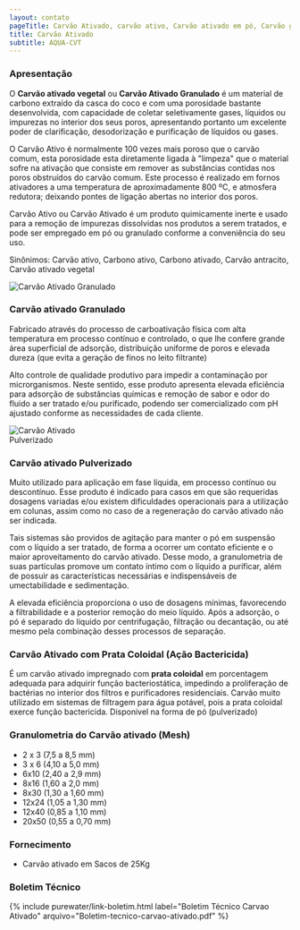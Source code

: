 ```yaml
---
layout: contato
pageTitle: Carvão Ativado, carvão ativo, Carvão ativado em pó, Carvão granulado, carbono ativado, carvão ativo vegetal, carvão ativado granulado, carvão com prata, carvão casca de coco, onde comprar carvão ativado, preço carvão ativado,
title: Carvão Ativado
subtitle: AQUA-CVT
---
```


### Apresentação

O **Carvão ativado vegetal** ou **Carvão Ativado Granulado** é um material de carbono extraído da casca do coco e com uma porosidade bastante desenvolvida, com capacidade de coletar seletivamente gases, líquidos ou impurezas no interior dos seus poros, apresentando portanto um excelente poder de clarificação, desodorização e purificação de líquidos ou gases.

O Carvão Ativo é normalmente 100 vezes mais poroso que o carvão comum, esta porosidade esta diretamente ligada à "limpeza" que o material sofre na ativação que consiste em remover as substâncias contidas nos poros obstruídos do carvão comum. 
Este processo é realizado em fornos ativadores a uma temperatura de aproximadamente 800 ºC, e atmosfera redutora; deixando pontes de ligação abertas no interior dos poros.

Carvão Ativo ou Carvão Ativado é um produto quimicamente inerte e usado para a remoção de impurezas dissolvidas nos produtos a serem tratados, e pode ser empregado em pó ou granulado conforme a conveniência do seu uso.

Sinônimos: Carvão ativo, Carbono ativo, Carbono ativado, Carvão antracito, Carvão ativado vegetal


<img class="img-responsive pull-right" style="max-width: 40%;" src="../../website/images/Carvão ativado granulado.jpg" alt="Carvão Ativado Granulado">

### **Carvão ativado Granulado** 
Fabricado através do processo de carboativação física com alta temperatura em processo contínuo e controlado, o que lhe confere grande área superficial de adsorção, distribuição uniforme de poros e elevada dureza (que evita a geração de finos no leito filtrante)

Alto controle de qualidade produtivo para impedir a contaminação por microrganismos. Neste sentido, esse produto apresenta elevada eficiência para adsorção de substâncias químicas e remoção de sabor e odor do fluido a ser tratado e/ou purificado, podendo ser comercializado com pH ajustado conforme as necessidades de cada cliente.

<img class="img-responsive pull-left" style="max-width: 30%;" src="../../website/images/carvao ativado pulverizado.jpg" alt="Carvão Ativado Pulverizado">

### **Carvão ativado Pulverizado** 
Muito utilizado para aplicação em fase líquida, em processo contínuo ou descontínuo. Esse produto é indicado para casos em que são requeridas dosagens variadas e/ou existem dificuldades operacionais para a utilização em colunas, assim como no caso de a regeneração do carvão ativado não ser indicada.

Tais sistemas são providos de agitação para manter o pó em suspensão com o líquido a ser tratado, de forma a ocorrer um contato eficiente e o maior aproveitamento do carvão ativado. Desse modo, a granulometria de suas partículas promove um contato íntimo com o líquido a purificar, além de possuir as características necessárias e indispensáveis de umectabilidade e sedimentação.

A elevada eficiência proporciona o uso de dosagens mínimas, favorecendo a filtrabilidade e a posterior remoção do meio líquido. Após a adsorção, o pó é separado do líquido por centrifugação, filtração ou decantação, ou até mesmo pela combinação desses processos de separação.

### **Carvão Ativado com Prata Coloidal (Ação Bactericida)**
É um carvão ativado impregnado com **prata coloidal** em porcentagem adequada para adquirir função bacteriostática, impedindo a proliferação de bactérias no interior dos filtros e purificadores residenciais.
Carvão muito utilizado em sistemas de filtragem para água potável, pois a prata coloidal exerce função bactericida.
Disponivel na forma de pó (pulverizado)

### Granulometria do Carvão ativado (Mesh)

- 2 x 3  (7,5 a 8,5 mm)
- 3 x 6  (4,10 a 5,0 mm)
- 6x10   (2,40 a 2,9 mm)
- 8x16   (1,60 a 2,0 mm)
- 8x30   (1,30 a 1,60 mm)
- 12x24  (1,05 a 1,30 mm)
- 12x40  (0,85 a 1,10 mm)
- 20x50  (0,55 a 0,70 mm)

### Fornecimento

- Carvão ativado em Sacos de 25Kg

### Boletim Técnico

{% include purewater/link-boletim.html 
   label="Boletim Técnico Carvao Ativado" 
   arquivo="Boletim-tecnico-carvao-ativado.pdf" %}
